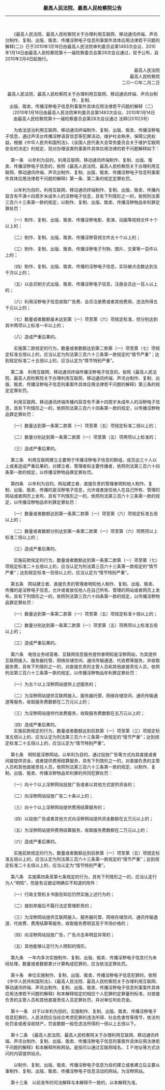 <div id="div_content"><font color="#760026"></font> <p align="center"><b><font style="font-size:16px;" class="MTitle">最高人民法院、最高人民检察院公告</font></b></p><hr color="red"><br>
<br>
　　《最高人民法院、最高人民检察院关于办理利用互联网、移动通讯终端、声讯台制作、复制、出版、贩卖、传播淫秽电子信息刑事案件具体应用法律若干问题的解释(二)》已于2010年1月18日由最高人民法院审判委员会第1483次会议、2010年1月14日由最高人民检察院第十一届检察委员会第28次会议通过，现予公布，自2010年2月4日起施行。<br>
<br>
<div align="right">最高人民法院<br>
最高人民检察院<br>
二○一○年二月二日<br>
</div><br>
<div align="center">最高人民法院、最高人民检察院关于办理利用互联网、移动通讯终端、声讯台制作、复制、<br>
出版、贩卖、传播淫秽电子信息刑事案件具体应用法律若干问题的解释（二）<br>
（2010年1月18日由最高人民法院审判委员会第1483次会议、2010年1月14日<br>
由最高人民检察院第十一届检察委员会第28次会议通过 法释[2010]3号）<br>
</div><br>
　　为依法惩治利用互联网、移动通讯终端制作、复制、出版、贩卖、传播淫秽电子信息，通过声讯台传播淫秽语音信息等犯罪活动，维护社会秩序，保障公民权益，根据《中华人民共和国刑法》、《全国人民代表大会常务委员会关于维护互联网安全的决定》的规定，现对办理该类刑事案件具体应用法律的若干问题解释如下：<br>
<br>
<font class="TiaoNoA">　 第一条</font>　以牟利为目的，利用互联网、移动通讯终端制作、复制、出版、贩卖、传播淫秽电子信息的，依照《最高人民法院、最高人民检察院关于办理利用互联网、移动通讯终端、声讯台制作、复制、出版、贩卖、传播淫秽电子信息刑事案件具体应用法律若干问题的解释》第一条、第二条的规定定罪处罚。<br>
<br>
　　以牟利为目的，利用互联网、移动通讯终端制作、复制、出版、贩卖、传播内容含有不满十四周岁未成年人的淫秽电子信息，具有下列情形之一的，依照刑法第三百六十三条第一款的规定，以制作、复制、出版、贩卖、传播淫秽物品牟利罪定罪处罚：<br>
<br>
　　（一）制作、复制、出版、贩卖、传播淫秽电影、表演、动画等视频文件十个以上的；<br>
<br>
　　（二）制作、复制、出版、贩卖、传播淫秽音频文件五十个以上的；<br>
<br>
　　（三）制作、复制、出版、贩卖、传播淫秽电子刊物、图片、文章等一百件以上的；<br>
<br>
　　（四）制作、复制、出版、贩卖、传播的淫秽电子信息，实际被点击数达到五千次以上的；<br>
<br>
　　（五）以会员制方式出版、贩卖、传播淫秽电子信息，注册会员达一百人以上的；<br>
<br>
　　（六）利用淫秽电子信息收取广告费、会员注册费或者其他费用，违法所得五千元以上的；<br>
<br>
　　（七）数量或者数额虽未达到第（一）项至第（六）项规定标准，但分别达到其中两项以上标准一半以上的；<br>
<br>
　　（八）造成严重后果的。<br>
<br>
　　实施第二款规定的行为，数量或者数额达到第二款第（一）项至第（七）项规定标准五倍以上的，应当认定为刑法第三百六十三条第一款规定的“情节严重”；达到规定标准二十五倍以上的，应当认定为“情节特别严重”。<br>
<br><font class="TiaoNoA">　 第二条</font>　利用互联网、移动通讯终端传播淫秽电子信息的，依照《最高人民法院、最高人民检察院关于办理利用互联网、移动通讯终端、声讯台制作、复制、出版、贩卖、传播淫秽电子信息刑事案件具体应用法律若干问题的解释》第三条的规定定罪处罚。<br>
<br>
　　利用互联网、移动通讯终端传播内容含有不满十四周岁未成年人的淫秽电子信息，具有下列情形之一的，依照刑法第三百六十四条第一款的规定，以传播淫秽物品罪定罪处罚：<br>
<br>
　　（一）数量达到第一条第二款第（一）项至第（五）项规定标准二倍以上的；<br>
<br>
　　（二）数量分别达到第一条第二款第（一）项至第（五）项两项以上标准的；<br>
<br>
　　（三）造成严重后果的。<br>
<br><font class="TiaoNoA">　 第三条</font>　利用互联网建立主要用于传播淫秽电子信息的群组，成员达三十人以上或者造成严重后果的，对建立者、管理者和主要传播者，依照刑法第三百六十四条第一款的规定，以传播淫秽物品罪定罪处罚。<br>
<br><font class="TiaoNoA">　 第四条</font>　以牟利为目的，网站建立者、直接负责的管理者明知他人制作、复制、出版、贩卖、传播的是淫秽电子信息，允许或者放任他人在自己所有、管理的网站或者网页上发布，具有下列情形之一的，依照刑法第三百六十三条第一款的规定，以传播淫秽物品牟利罪定罪处罚：<br>
<br>
　　（一）数量或者数额达到第一条第二款第（一）项至第（六）项规定标准五倍以上的；<br>
<br>
　　（二）数量或者数额分别达到第一条第二款第（一）项至第（六）项两项以上标准二倍以上的；<br>
<br>
　　（三）造成严重后果的。<br>
<br>
　　实施前款规定的行为，数量或者数额达到第一条第二款第（一）项至第（七）项规定标准二十五倍以上的，应当认定为刑法第三百六十三条第一款规定的“情节严重”；达到规定标准一百倍以上的，应当认定为“情节特别严重”。<br>
<br><font class="TiaoNoA">　 第五条</font>　网站建立者、直接负责的管理者明知他人制作、复制、出版、贩卖、传播的是淫秽电子信息，允许或者放任他人在自己所有、管理的网站或者网页上发布，具有下列情形之一的，依照刑法第三百六十四条第一款的规定，以传播淫秽物品罪定罪处罚：<br>
<br>
　　（一）数量达到第一条第二款第（一）项至第（五）项规定标准十倍以上的；<br>
<br>
　　（二）数量分别达到第一条第二款第（一）项至第（五）项两项以上标准五倍以上的；<br>
<br>
　　（三）造成严重后果的。<br>
<br><font class="TiaoNoA">　 第六条</font>　电信业务经营者、互联网信息服务提供者明知是淫秽网站，为其提供互联网接入、服务器托管、网络存储空间、通讯传输通道、代收费等服务，并收取服务费，具有下列情形之一的，对直接负责的主管人员和其他直接责任人员，依照刑法第三百六十三条第一款的规定，以传播淫秽物品牟利罪定罪处罚：<br>
<br>
　　（一）为五个以上淫秽网站提供上述服务的；<br>
<br>
　　（二）为淫秽网站提供互联网接入、服务器托管、网络存储空间、通讯传输通道等服务，收取服务费数额在二万元以上的；<br>
<br>
　　（三）为淫秽网站提供代收费服务，收取服务费数额在五万元以上的；<br>
<br>
　　（四）造成严重后果的。<br>
　　实施前款规定的行为，数量或者数额达到前款第（一）项至第（三）项规定标准五倍以上的，应当认定为刑法第三百六十三条第一款规定的“情节严重”；达到规定标准二十五倍以上的，应当认定为“情节特别严重”。<br>
<br><font class="TiaoNoA">　 第七条</font>　明知是淫秽网站，以牟利为目的，通过投放广告等方式向其直接或者间接提供资金，或者提供费用结算服务，具有下列情形之一的，对直接负责的主管人员和其他直接责任人员，依照刑法第三百六十三条第一款的规定，以制作、复制、出版、贩卖、传播淫秽物品牟利罪的共同犯罪处罚：<br>
<br>
　　（一）向十个以上淫秽网站投放广告或者以其他方式提供资金的；<br>
<br>
　　（二）向淫秽网站投放广告二十条以上的；<br>
<br>
　　（三）向十个以上淫秽网站提供费用结算服务的；<br>
<br>
　　（四）以投放广告或者其他方式向淫秽网站提供资金数额在五万元以上的；<br>
<br>
　　（五）为淫秽网站提供费用结算服务，收取服务费数额在二万元以上的；<br>
<br>
　　（六）造成严重后果的。<br>
<br>
　　实施前款规定的行为，数量或者数额达到前款第（一）项至第（五）项规定标准五倍以上的，应当认定为刑法第三百六十三条第一款规定的“情节严重”；达到规定标准二十五倍以上的，应当认定为“情节特别严重”。<br>
<br><font class="TiaoNoA">　 第八条</font>　实施第四条至第七条规定的行为，具有下列情形之一的，应当认定行为人“明知”，但是有证据证明确实不知道的除外：<br>
<br>
　　（一）行政主管机关书面告知后仍然实施上述行为的；<br>
<br>
　　（二）接到举报后不履行法定管理职责的；<br>
<br>
　　（三）为淫秽网站提供互联网接入、服务器托管、网络存储空间、通讯传输通道、代收费、费用结算等服务，收取服务费明显高于市场价格的；<br>
<br>
　　（四）向淫秽网站投放广告，广告点击率明显异常的；<br>
<br>
　　（五）其他能够认定行为人明知的情形。<br>
<br><font class="TiaoNoA">　 第九条</font>　一年内多次实施制作、复制、出版、贩卖、传播淫秽电子信息行为未经处理，数量或者数额累计计算构成犯罪的，应当依法定罪处罚。<br>
<br><font class="TiaoNoA">　 第十条</font>　单位实施制作、复制、出版、贩卖、传播淫秽电子信息犯罪的，依照《中华人民共和国刑法》、《最高人民法院、最高人民检察院关于办理利用互联网、移动通讯终端、声讯台制作、复制、出版、贩卖、传播淫秽电子信息刑事案件具体应用法律若干问题的解释》和本解释规定的相应个人犯罪的定罪量刑标准，对直接负责的主管人员和其他直接责任人员定罪处罚，并对单位判处罚金。<br>
<br><font class="TiaoNoA">　 第十一条</font>　对于以牟利为目的，实施制作、复制、出版、贩卖、传播淫秽电子信息犯罪的，人民法院应当综合考虑犯罪的违法所得、社会危害性等情节，依法判处罚金或者没收财产。罚金数额一般在违法所得的一倍以上五倍以下。<br>
<br><font class="TiaoNoA">　 第十二条</font>　《最高人民法院、最高人民检察院关于办理利用互联网、移动通讯终端、声讯台制作、复制、出版、贩卖、传播淫秽电子信息刑事案件具体应用法律若干问题的解释》和本解释所称网站，是指可以通过互联网域名、ＩＰ地址等方式访问的内容提供站点。<br>
<br>
　　以制作、复制、出版、贩卖、传播淫秽电子信息为目的建立或者建立后主要从事制作、复制、出版、贩卖、传播淫秽电子信息活动的网站，为淫秽网站。<br>
<br><font class="TiaoNoA">　 第十三条</font>　以前发布的司法解释与本解释不一致的，以本解释为准。<br>
<br></div>